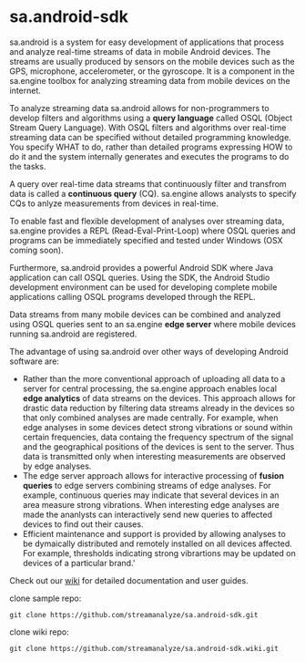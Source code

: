 # sa.android-sdk
sa.android is a system for easy development of applications that process and analyze real-time streams of data in mobile Android devices. The streams are usually produced by sensors on the mobile devices such as the GPS, microphone, accelerometer, or the gyroscope. It is a component in the sa.engine toolbox for analyzing streaming data from mobile devices on the internet.

To analyze streaming data sa.android allows for non-programmers to develop filters and algorithms  using a **query language** called OSQL (Object Stream Query Language). With OSQL filters and algorithms over real-time streaming data can be specified without detailed programming knowledge. You specify WHAT to do, rather than detailed programs expressing HOW to do it and the system internally generates and executes the programs to do the tasks. 

A query over real-time data streams that continuously filter and transfrom data is called a **continuous query** (CQ). sa.engine allows analysts to specify CQs to anlyze measurements from devices in real-time.

To enable fast and flexible development of analyses over streaming data, sa.engine provides a REPL (Read-Eval-Print-Loop) where OSQL queries and programs can be immediately specified and tested under Windows (OSX coming soon).

Furthermore, sa.android provides a powerful Android SDK where Java application can call OSQL queries. Using the SDK, the Android Studio development environment can be used for developing complete mobile applications calling OSQL programs developed through the REPL.

Data streams from many mobile devices can be combined and analyzed using OSQL queries sent to an sa.engine **edge server** where mobile devices running sa.android are registered.

The advantage of using sa.android over other ways of developing Android software are:
 
* Rather than the more conventional approach of uploading all data to a server for central processing, the sa.engine approach enables local **edge analytics** of data streams on the devices. This approach allows for drastic data reduction by filtering data streams already in the devices so that only combined analyses are made centrally. For example, when edge analyses in some devices detect strong vibrations or sound within certain frequencies, data containg the frequency spectrum of the signal and the geographical positions of the devices is sent to the server. Thus data is transmitted only when interesting measurements are observed by edge analyses.
* The edge server approach allows for interactive processing of **fusion queries** to edge servers combining streams of edge analyses. For example, continuous queries may indicate that several devices in an area measure strong vibrations. When interesting edge analyses are made the ananlysts can interactively send new queries to affected devices to find out their causes.
* Efficient maintenance and support is provided by allowing analyses to be dymaically distributed and remotely installed on all devices affected. For example, thresholds indicating strong vibrartions may be updated on devices of a particular brand.'


Check out our [wiki](https://github.com/streamanalyze/sa.android-sdk/wiki) for detailed documentation and user guides.

clone sample repo:
```
git clone https://github.com/streamanalyze/sa.android-sdk.git
```

clone wiki repo:
```
git clone https://github.com/streamanalyze/sa.android-sdk.wiki.git
```
